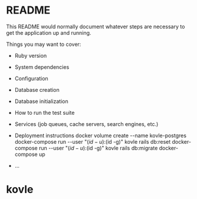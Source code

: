 # README

This README would normally document whatever steps are necessary to get the
application up and running.

Things you may want to cover:

* Ruby version

* System dependencies

* Configuration

* Database creation

* Database initialization

* How to run the test suite

* Services (job queues, cache servers, search engines, etc.)

* Deployment instructions
docker volume create --name kovle-postgres
docker­-compose run --­­user "$(id ­-u):$(id -­g)" kovle rails db:reset
docker­-compose run --­­user "$(id ­-u):$(id -­g)" kovle rails db:migrate
docker-compose up

* ...
# kovle